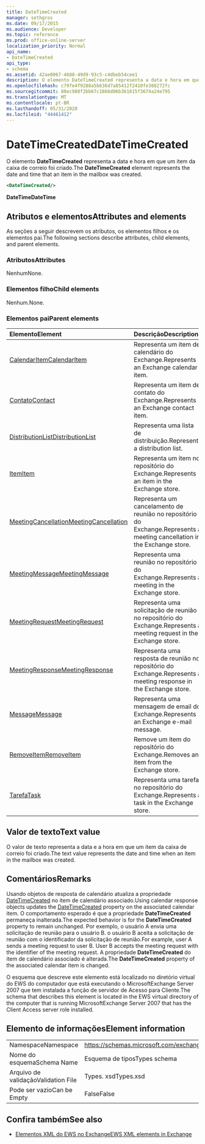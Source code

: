 ```yaml
---
title: DateTimeCreated
manager: sethgros
ms.date: 09/17/2015
ms.audience: Developer
ms.topic: reference
ms.prod: office-online-server
localization_priority: Normal
api_name:
- DateTimeCreated
api_type:
- schema
ms.assetid: 42ae0067-4688-49d9-93c5-c4dbeb54cee1
description: O elemento DateTimeCreated representa a data e hora em que um item da caixa de correio foi criado.
ms.openlocfilehash: c79fe4f9288a5b636d7a85412f2410fe388272fc
ms.sourcegitcommit: 88ec988f2bb67c1866d06b361615f3674a24e795
ms.translationtype: MT
ms.contentlocale: pt-BR
ms.lasthandoff: 05/31/2020
ms.locfileid: "44461412"
---
```

# <a name="datetimecreated"></a><span data-ttu-id="c7b0d-103">DateTimeCreated</span><span class="sxs-lookup"><span data-stu-id="c7b0d-103">DateTimeCreated</span></span>

<span data-ttu-id="c7b0d-104">O elemento **DateTimeCreated** representa a data e hora em que um item da caixa de correio foi criado.</span><span class="sxs-lookup"><span data-stu-id="c7b0d-104">The **DateTimeCreated** element represents the date and time that an item in the mailbox was created.</span></span> 
  
```xml
<DateTimeCreated/>
```

<span data-ttu-id="c7b0d-105">**DateTime**</span><span class="sxs-lookup"><span data-stu-id="c7b0d-105">**DateTime**</span></span>

## <a name="attributes-and-elements"></a><span data-ttu-id="c7b0d-106">Atributos e elementos</span><span class="sxs-lookup"><span data-stu-id="c7b0d-106">Attributes and elements</span></span>

<span data-ttu-id="c7b0d-107">As seções a seguir descrevem os atributos, os elementos filhos e os elementos pai.</span><span class="sxs-lookup"><span data-stu-id="c7b0d-107">The following sections describe attributes, child elements, and parent elements.</span></span>
  
### <a name="attributes"></a><span data-ttu-id="c7b0d-108">Atributos</span><span class="sxs-lookup"><span data-stu-id="c7b0d-108">Attributes</span></span>

<span data-ttu-id="c7b0d-109">Nenhum</span><span class="sxs-lookup"><span data-stu-id="c7b0d-109">None.</span></span>
  
### <a name="child-elements"></a><span data-ttu-id="c7b0d-110">Elementos filho</span><span class="sxs-lookup"><span data-stu-id="c7b0d-110">Child elements</span></span>

<span data-ttu-id="c7b0d-111">Nenhum.</span><span class="sxs-lookup"><span data-stu-id="c7b0d-111">None.</span></span>
  
### <a name="parent-elements"></a><span data-ttu-id="c7b0d-112">Elementos pai</span><span class="sxs-lookup"><span data-stu-id="c7b0d-112">Parent elements</span></span>

|<span data-ttu-id="c7b0d-113">**Elemento**</span><span class="sxs-lookup"><span data-stu-id="c7b0d-113">**Element**</span></span>|<span data-ttu-id="c7b0d-114">**Descrição**</span><span class="sxs-lookup"><span data-stu-id="c7b0d-114">**Description**</span></span>|
|:-----|:-----|
|[<span data-ttu-id="c7b0d-115">CalendarItem</span><span class="sxs-lookup"><span data-stu-id="c7b0d-115">CalendarItem</span></span>](calendaritem.md) <br/> |<span data-ttu-id="c7b0d-116">Representa um item de calendário do Exchange.</span><span class="sxs-lookup"><span data-stu-id="c7b0d-116">Represents an Exchange calendar item.</span></span>  <br/> |
|[<span data-ttu-id="c7b0d-117">Contato</span><span class="sxs-lookup"><span data-stu-id="c7b0d-117">Contact</span></span>](contact.md) <br/> |<span data-ttu-id="c7b0d-118">Representa um item de contato do Exchange.</span><span class="sxs-lookup"><span data-stu-id="c7b0d-118">Represents an Exchange contact item.</span></span>  <br/> |
|[<span data-ttu-id="c7b0d-119">DistributionList</span><span class="sxs-lookup"><span data-stu-id="c7b0d-119">DistributionList</span></span>](distributionlist.md) <br/> |<span data-ttu-id="c7b0d-120">Representa uma lista de distribuição.</span><span class="sxs-lookup"><span data-stu-id="c7b0d-120">Represents a distribution list.</span></span>  <br/> |
|[<span data-ttu-id="c7b0d-121">Item</span><span class="sxs-lookup"><span data-stu-id="c7b0d-121">Item</span></span>](item.md) <br/> |<span data-ttu-id="c7b0d-122">Representa um item no repositório do Exchange.</span><span class="sxs-lookup"><span data-stu-id="c7b0d-122">Represents an item in the Exchange store.</span></span>  <br/> |
|[<span data-ttu-id="c7b0d-123">MeetingCancellation</span><span class="sxs-lookup"><span data-stu-id="c7b0d-123">MeetingCancellation</span></span>](meetingcancellation.md) <br/> |<span data-ttu-id="c7b0d-124">Representa um cancelamento de reunião no repositório do Exchange.</span><span class="sxs-lookup"><span data-stu-id="c7b0d-124">Represents a meeting cancellation in the Exchange store.</span></span>  <br/> |
|[<span data-ttu-id="c7b0d-125">MeetingMessage</span><span class="sxs-lookup"><span data-stu-id="c7b0d-125">MeetingMessage</span></span>](meetingmessage.md) <br/> |<span data-ttu-id="c7b0d-126">Representa uma reunião no repositório do Exchange.</span><span class="sxs-lookup"><span data-stu-id="c7b0d-126">Represents a meeting in the Exchange store.</span></span>  <br/> |
|[<span data-ttu-id="c7b0d-127">MeetingRequest</span><span class="sxs-lookup"><span data-stu-id="c7b0d-127">MeetingRequest</span></span>](meetingrequest.md) <br/> |<span data-ttu-id="c7b0d-128">Representa uma solicitação de reunião no repositório do Exchange.</span><span class="sxs-lookup"><span data-stu-id="c7b0d-128">Represents a meeting request in the Exchange store.</span></span>  <br/> |
|[<span data-ttu-id="c7b0d-129">MeetingResponse</span><span class="sxs-lookup"><span data-stu-id="c7b0d-129">MeetingResponse</span></span>](meetingresponse.md) <br/> |<span data-ttu-id="c7b0d-130">Representa uma resposta de reunião no repositório do Exchange.</span><span class="sxs-lookup"><span data-stu-id="c7b0d-130">Represents a meeting response in the Exchange store.</span></span>  <br/> |
|[<span data-ttu-id="c7b0d-131">Message</span><span class="sxs-lookup"><span data-stu-id="c7b0d-131">Message</span></span>](message-ex15websvcsotherref.md) <br/> |<span data-ttu-id="c7b0d-132">Representa uma mensagem de email do Exchange.</span><span class="sxs-lookup"><span data-stu-id="c7b0d-132">Represents an Exchange e-mail message.</span></span>  <br/> |
|[<span data-ttu-id="c7b0d-133">RemoveItem</span><span class="sxs-lookup"><span data-stu-id="c7b0d-133">RemoveItem</span></span>](removeitem.md) <br/> |<span data-ttu-id="c7b0d-134">Remove um item do repositório do Exchange.</span><span class="sxs-lookup"><span data-stu-id="c7b0d-134">Removes an item from the Exchange store.</span></span>  <br/> |
|[<span data-ttu-id="c7b0d-135">Tarefa</span><span class="sxs-lookup"><span data-stu-id="c7b0d-135">Task</span></span>](task.md) <br/> |<span data-ttu-id="c7b0d-136">Representa uma tarefa no repositório do Exchange.</span><span class="sxs-lookup"><span data-stu-id="c7b0d-136">Represents a task in the Exchange store.</span></span>  <br/> |
   
## <a name="text-value"></a><span data-ttu-id="c7b0d-137">Valor de texto</span><span class="sxs-lookup"><span data-stu-id="c7b0d-137">Text value</span></span>

<span data-ttu-id="c7b0d-138">O valor de texto representa a data e a hora em que um item da caixa de correio foi criado.</span><span class="sxs-lookup"><span data-stu-id="c7b0d-138">The text value represents the date and time when an item in the mailbox was created.</span></span>
  
## <a name="remarks"></a><span data-ttu-id="c7b0d-139">Comentários</span><span class="sxs-lookup"><span data-stu-id="c7b0d-139">Remarks</span></span>

<span data-ttu-id="c7b0d-140">Usando objetos de resposta de calendário atualiza a propriedade [DateTimeCreated](datetimecreated.md) no item de calendário associado.</span><span class="sxs-lookup"><span data-stu-id="c7b0d-140">Using calendar response objects updates the [DateTimeCreated](datetimecreated.md) property on the associated calendar item.</span></span> <span data-ttu-id="c7b0d-141">O comportamento esperado é que a propriedade **DateTimeCreated** permaneça inalterada.</span><span class="sxs-lookup"><span data-stu-id="c7b0d-141">The expected behavior is for the **DateTimeCreated** property to remain unchanged.</span></span> <span data-ttu-id="c7b0d-142">Por exemplo, o usuário A envia uma solicitação de reunião para o usuário B. o usuário B aceita a solicitação de reunião com o identificador da solicitação de reunião.</span><span class="sxs-lookup"><span data-stu-id="c7b0d-142">For example, user A sends a meeting request to user B. User B accepts the meeting request with the identifier of the meeting request.</span></span> <span data-ttu-id="c7b0d-143">A propriedade **DateTimeCreated** do item de calendário associado é alterada.</span><span class="sxs-lookup"><span data-stu-id="c7b0d-143">The **DateTimeCreated** property of the associated calendar item is changed.</span></span> 
  
<span data-ttu-id="c7b0d-144">O esquema que descreve este elemento está localizado no diretório virtual do EWS do computador que está executando o MicrosoftExchange Server 2007 que tem instalada a função de servidor de Acesso para Cliente.</span><span class="sxs-lookup"><span data-stu-id="c7b0d-144">The schema that describes this element is located in the EWS virtual directory of the computer that is running MicrosoftExchange Server 2007 that has the Client Access server role installed.</span></span>
  
## <a name="element-information"></a><span data-ttu-id="c7b0d-145">Elemento de informações</span><span class="sxs-lookup"><span data-stu-id="c7b0d-145">Element information</span></span>

|||
|:-----|:-----|
|<span data-ttu-id="c7b0d-146">Namespace</span><span class="sxs-lookup"><span data-stu-id="c7b0d-146">Namespace</span></span>  <br/> |https://schemas.microsoft.com/exchange/services/2006/types  <br/> |
|<span data-ttu-id="c7b0d-147">Nome do esquema</span><span class="sxs-lookup"><span data-stu-id="c7b0d-147">Schema Name</span></span>  <br/> |<span data-ttu-id="c7b0d-148">Esquema de tipos</span><span class="sxs-lookup"><span data-stu-id="c7b0d-148">Types schema</span></span>  <br/> |
|<span data-ttu-id="c7b0d-149">Arquivo de validação</span><span class="sxs-lookup"><span data-stu-id="c7b0d-149">Validation File</span></span>  <br/> |<span data-ttu-id="c7b0d-150">Types. xsd</span><span class="sxs-lookup"><span data-stu-id="c7b0d-150">Types.xsd</span></span>  <br/> |
|<span data-ttu-id="c7b0d-151">Pode ser vazio</span><span class="sxs-lookup"><span data-stu-id="c7b0d-151">Can be Empty</span></span>  <br/> |<span data-ttu-id="c7b0d-152">False</span><span class="sxs-lookup"><span data-stu-id="c7b0d-152">False</span></span>  <br/> |
   
## <a name="see-also"></a><span data-ttu-id="c7b0d-153">Confira também</span><span class="sxs-lookup"><span data-stu-id="c7b0d-153">See also</span></span>

- [<span data-ttu-id="c7b0d-154">Elementos XML do EWS no Exchange</span><span class="sxs-lookup"><span data-stu-id="c7b0d-154">EWS XML elements in Exchange</span></span>](ews-xml-elements-in-exchange.md)

